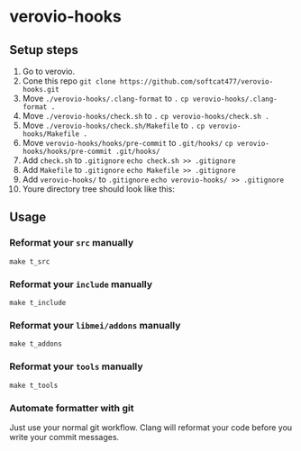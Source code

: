 # verovio-hooks

## Setup steps
1. Go to verovio.
2. Cone this repo
    ```git clone https://github.com/softcat477/verovio-hooks.git```
3. Move `./verovio-hooks/.clang-format` to `.`
    ```cp verovio-hooks/.clang-format .```
4. Move `./verovio-hooks/check.sh` to `.`
    ```cp verovio-hooks/check.sh .```
5. Move `./verovio-hooks/check.sh/Makefile` to `.`
    ```cp verovio-hooks/Makefile .```
6. Move `verovio-hooks/hooks/pre-commit` to `.git/hooks/`
    ```cp verovio-hooks/hooks/pre-commit .git/hooks/```
7. Add `check.sh` to `.gitignore`
    ```echo check.sh >> .gitignore```
8. Add `Makefile` to `.gitignore`
    ```echo Makefile >> .gitignore```
8. Add `verovio-hooks/` to `.gitignore`
    ```echo verovio-hooks/ >> .gitignore```
7. Youre directory tree should look like this:

## Usage
### Reformat your `src` manually
`make t_src`

### Reformat your `include` manually
`make t_include`

### Reformat your `libmei/addons` manually
`make t_addons`

### Reformat your `tools` manually
`make t_tools`

### Automate formatter with git
Just use your normal git workflow. Clang will reformat your code before you write your commit messages.



